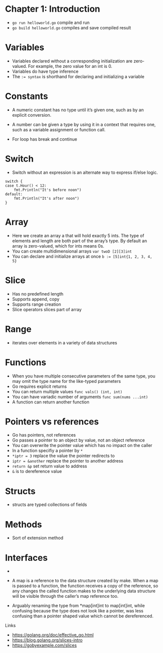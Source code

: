 # Chapter 1: Introduction




- `go run helloworld.go` compile and run
- `go build helloworld.go` compiles and save compiled result

# Variables
- Variables declared without a corresponding initialization are zero-valued. For example, the zero value for an int is 0.
- Variables do have type inference
- The `:= syntax` is shorthand for declaring and initializing a variable

# Constants
- A numeric constant has no type until it’s given one, such as by an explicit conversion.
- A number can be given a type by using it in a context that requires one, such as a variable assignment or function call.

- For loop has break and continue

# Switch
- Switch without an expression is an alternate way to express if/else logic.
```    
switch {
case t.Hour() < 12:
    fmt.Println("It's before noon")
default:
    fmt.Println("It's after noon")
}
```

# Array
- Here we create an array a that will hold exactly 5 ints. The type of elements and length are both part of the array’s type. By default an array is zero-valued, which for ints means 0s.
- You can create multidimensional arrays `var twoD [2][3]int`
- You can declare and initialize arrays at once `b := [5]int{1, 2, 3, 4, 5}`

# Slice
- Has no predefined length
- Supports append, copy
- Supports range creation
- Slice operators slices part of array

# Range
- iterates over elements in a variety of data structures

# Functions
- When you have multiple consecutive parameters of the same type, you may omit the type name for the like-typed parameters
- Go requires explicit returns
- You can return multiple values `func vals() (int, int) `
- You can have variadic number of arguments `func sum(nums ...int)`
- A function can return another function

# Pointers vs references
- Go has pointers, not references
- Go passes a pointer to an object by value, not an object reference
- You can overwrite the pointer value which has no impact on the caller
- In a function specifiy a pointer by `*`
- `*iptr = 3` replace the value the pointer redirects to
- `iptr = &another` replace the pointer to another address
- `return &p` set return value to address
- `&` is to dereference value

# Structs
- structs are typed collections of fields

# Methods
- Sort of extension method

# Interfaces
- 

- A map is a reference to the data structure created by make. When a map is passed to a function, the function receives a copy of the reference, so any changes the called function makes to the underlying data structure will be visible through the caller’s map reference too.
- Arguably renaming the type from *map[int]int to map[int]int, while confusing because the type does not look like a pointer, was less confusing than a pointer shaped value which cannot be dereferenced.

Links
- https://golang.org/doc/effective_go.html
- https://blog.golang.org/slices-intro
- https://gobyexample.com/slices